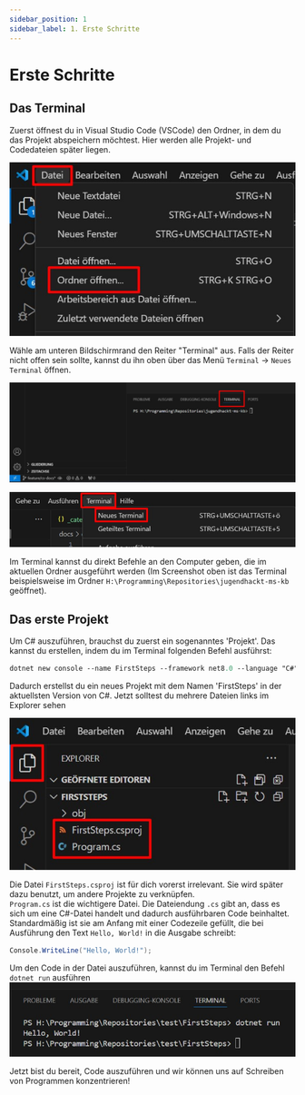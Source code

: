 ```yaml
---
sidebar_position: 1
sidebar_label: 1. Erste Schritte
---
```


# Erste Schritte

## Das Terminal

Zuerst öffnest du in Visual Studio Code (VSCode) den Ordner, in dem du das Projekt abspeichern möchtest. Hier werden alle Projekt- und Codedateien später liegen.

![Ein Screenshot aus VSCode, in dem der 'Ordner öffnen' Menüpunkt markiert ist](../assets/csharp/cs_open_folder.jpg)

Wähle am unteren Bildschirmrand den Reiter "Terminal" aus. Falls der Reiter nicht offen sein sollte, kannst du ihn oben über das Menü `Terminal` -> `Neues Terminal` öffnen.

![Ein Screenshot aus VSCode, in dem as Terminal markiert ist](../assets/csharp/vscode_terminal.jpg)

![Ein Screenshot aus VSCode, in dem der 'Terminal öffnen' Menüpunkt markiert ist](../assets/csharp/vscode_open_terminal.jpg)

Im Terminal kannst du direkt Befehle an den Computer geben, die im aktuellen Ordner ausgeführt werden (Im Screenshot oben ist das Terminal beispielsweise im Ordner `H:\Programming\Repositories\jugendhackt-ms-kb` geöffnet).

## Das erste Projekt

Um C# auszuführen, brauchst du zuerst ein sogenanntes 'Projekt'. Das kannst du erstellen, indem du im Terminal folgenden Befehl ausführst: 
```ps
dotnet new console --name FirstSteps --framework net8.0 --language "C#"
```

Dadurch erstellst du ein neues Projekt mit dem Namen 'FirstSteps' in der aktuellsten Version von C#. Jetzt solltest du mehrere Dateien links im Explorer sehen

![Ein Screenshot aus VSCode, in dem die Dateien Program.cs und FirstSteps.csproj zu sehen sind](../assets/csharp/vscode_files_start.jpg)

Die Datei `FirstSteps.csproj` ist für dich vorerst irrelevant. Sie wird später dazu benutzt, um andere Projekte zu verknüpfen.<br/>
`Program.cs` ist die wichtigere Datei. Die Dateiendung `.cs` gibt an, dass es sich um eine C#-Datei handelt und dadurch ausführbaren Code beinhaltet. Standardmäßig ist sie am Anfang mit einer Codezeile gefüllt, die bei Ausführung den Text `Hello, World!` in die Ausgabe schreibt:
```cs
Console.WriteLine("Hello, World!");
```

Um den Code in der Datei auszuführen, kannst du im Terminal den Befehl `dotnet run` ausführen
![Ein Screenshot aus VSCode, in dem der Befehl 'dotnet run' im Terminal ausgeführt wird](../assets/csharp/vscode_dotnet_run.jpg)

Jetzt bist du bereit, Code auszuführen und wir können uns auf Schreiben von Programmen konzentrieren!